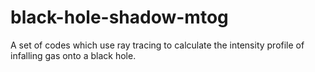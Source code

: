 # black-hole-shadow-mtog
A set of codes which use ray tracing to calculate the intensity profile of infalling gas onto a black hole.
